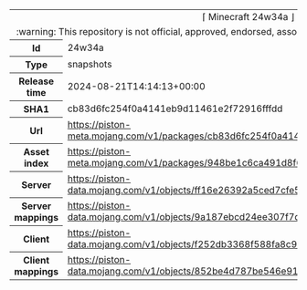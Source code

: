 <html><table>
<tr><td colspan="2" align="center"><img width="0" height="0"><br/>⌈ Minecraft 24w34a ⌋<br/><img width="0" height="0"></td></tr>
<tr><td colspan="2" align="center"><img width="0" height="0"><br/>
:warning: This repository is not official, approved, endorsed, associated or connected with Mojang :warning:
<br/><img width="0" height="0"></td></tr>
<tr><th>Id</th><td>24w34a</td></tr>
<tr><th>Type</th><td>snapshots</td></tr>
<tr><th>Release time</th><td>2024-08-21T14:14:13+00:00</td></tr>
<tr><th>SHA1</th><td>cb83d6fc254f0a4141eb9d11461e2f72916fffdd</td></tr>
<tr><th>Url</th><td><a href="https://piston-meta.mojang.com/v1/packages/cb83d6fc254f0a4141eb9d11461e2f72916fffdd/24w34a.json">https://piston-meta.mojang.com/v1/packages/cb83d6fc254f0a4141eb9d11461e2f72916fffdd/24w34a.json</a></td></tr>
<tr><th>Asset index</th><td><a href="https://piston-meta.mojang.com/v1/packages/948be1c6ca491d8f6e50c6102ec34eba75f13bb3/17.json">https://piston-meta.mojang.com/v1/packages/948be1c6ca491d8f6e50c6102ec34eba75f13bb3/17.json</a></td></tr>
<tr><th>Server</th><td><a href="https://piston-data.mojang.com/v1/objects/ff16e26392a5ced7cfe52ffdc5461cd646b9b65d/server.jar">https://piston-data.mojang.com/v1/objects/ff16e26392a5ced7cfe52ffdc5461cd646b9b65d/server.jar</a></td></tr>
<tr><th>Server mappings</th><td><a href="https://piston-data.mojang.com/v1/objects/9a187ebcd24ee307f7d635db94d7f9b814cd02f6/server.txt">https://piston-data.mojang.com/v1/objects/9a187ebcd24ee307f7d635db94d7f9b814cd02f6/server.txt</a></td></tr>
<tr><th>Client</th><td><a href="https://piston-data.mojang.com/v1/objects/f252db3368f588fa8c946dcbeed712bfe109e816/client.jar">https://piston-data.mojang.com/v1/objects/f252db3368f588fa8c946dcbeed712bfe109e816/client.jar</a></td></tr>
<tr><th>Client mappings</th><td><a href="https://piston-data.mojang.com/v1/objects/852be4d787be546e91b5c9b611c9cb692d8e6922/client.txt">https://piston-data.mojang.com/v1/objects/852be4d787be546e91b5c9b611c9cb692d8e6922/client.txt</a></td></tr>
</table></html>